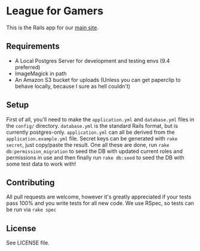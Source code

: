 # League for Gamers

This is the Rails app for our [main site](http://leagueforgamers.com/).

## Requirements
 - A Local Postgres Server for development and testing envs (9.4 preferred)
 - ImageMagick in path
 - An Amazon S3 bucket for uploads (Unless you can get paperclip to behave locally, because I sure as hell couldn't)

## Setup

First of all, you'll need to make the `application.yml` and `database.yml` files in the `config/` directory. `database.yml` is the standard Rails format, but is currently postgres-only. `application.yml` can all be derived from the `application.example.yml` file. Secret keys can be generated with `rake secret`, just copy/paste the result.
One all these are done, run `rake db:permission_migration` to seed the DB with updated current roles and permissions in use and then finally run `rake db:seed` to seed the DB with some test data to work with!

## Contributing
All pull requests are welcome, however it's greatly appreciated if your tests pass 100% and you write tests for all new code. We use RSpec, so tests can be run via `rake spec`

## License
See LICENSE file.